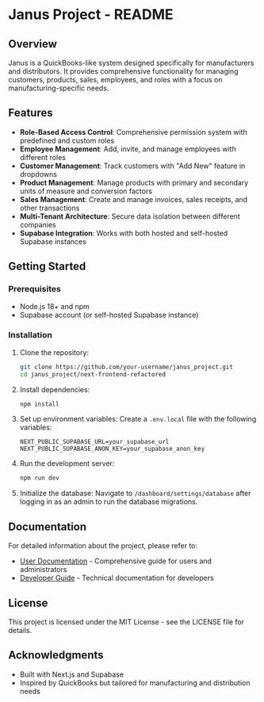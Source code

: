 # Janus Project - README

## Overview

Janus is a QuickBooks-like system designed specifically for manufacturers and distributors. It provides comprehensive functionality for managing customers, products, sales, employees, and roles with a focus on manufacturing-specific needs.

## Features

- **Role-Based Access Control**: Comprehensive permission system with predefined and custom roles
- **Employee Management**: Add, invite, and manage employees with different roles
- **Customer Management**: Track customers with "Add New" feature in dropdowns
- **Product Management**: Manage products with primary and secondary units of measure and conversion factors
- **Sales Management**: Create and manage invoices, sales receipts, and other transactions
- **Multi-Tenant Architecture**: Secure data isolation between different companies
- **Supabase Integration**: Works with both hosted and self-hosted Supabase instances

## Getting Started

### Prerequisites

- Node.js 18+ and npm
- Supabase account (or self-hosted Supabase instance)

### Installation

1. Clone the repository:
   ```bash
   git clone https://github.com/your-username/janus_project.git
   cd janus_project/next-frontend-refactored
   ```

2. Install dependencies:
   ```bash
   npm install
   ```

3. Set up environment variables:
   Create a `.env.local` file with the following variables:
   ```
   NEXT_PUBLIC_SUPABASE_URL=your_supabase_url
   NEXT_PUBLIC_SUPABASE_ANON_KEY=your_supabase_anon_key
   ```

4. Run the development server:
   ```bash
   npm run dev
   ```

5. Initialize the database:
   Navigate to `/dashboard/settings/database` after logging in as an admin to run the database migrations.

## Documentation

For detailed information about the project, please refer to:

- [User Documentation](./DOCUMENTATION.md) - Comprehensive guide for users and administrators
- [Developer Guide](./DEVELOPER_GUIDE.md) - Technical documentation for developers

## License

This project is licensed under the MIT License - see the LICENSE file for details.

## Acknowledgments

- Built with Next.js and Supabase
- Inspired by QuickBooks but tailored for manufacturing and distribution needs
